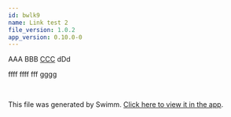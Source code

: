 ```yaml
---
id: bwlk9
name: Link test 2
file_version: 1.0.2
app_version: 0.10.0-0
---
```


AAA BBB [CCC](http://localhost:5001/workspaces/4wRPMEENPa9IgldGS6be/repos/ls4DA2fLasmQuEbT4ipw/branch/swimm-batch-commit-files-xh8vo/docs/9xnjn) dDd

ffff ffff fff gggg

<br/>

This file was generated by Swimm. [Click here to view it in the app](http://localhost:5001/repos/ls4DA2fLasmQuEbT4ipw/docs/bwlk9).